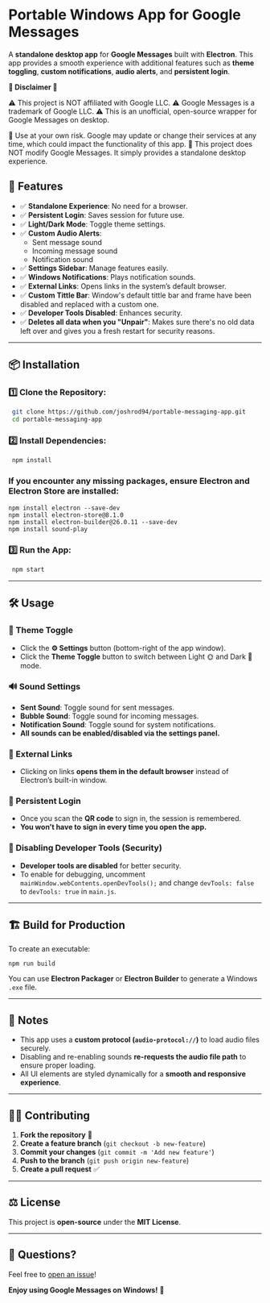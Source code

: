 # Portable Windows App for Google Messages

A **standalone desktop app** for **Google Messages** built with **Electron**. This app provides a smooth experience with additional features such as **theme toggling**, **custom notifications**, **audio alerts**, and **persistent login**.

**🚨 Disclaimer 🚨**

⚠️ This project is NOT affiliated with Google LLC.
⚠️ Google Messages is a trademark of Google LLC.
⚠️ This is an unofficial, open-source wrapper for Google Messages on desktop.

🔹 Use at your own risk. Google may update or change their services at any time, which could impact the functionality of this app.
🔹 This project does NOT modify Google Messages. It simply provides a standalone desktop experience.

## 🚀 Features

- ✅ **Standalone Experience**: No need for a browser.
- ✅ **Persistent Login**: Saves session for future use.
- ✅ **Light/Dark Mode**: Toggle theme settings.
- ✅ **Custom Audio Alerts**:
  - Sent message sound
  - Incoming message sound
  - Notification sound
- ✅ **Settings Sidebar**: Manage features easily.
- ✅ **Windows Notifications**: Plays notification sounds.
- ✅ **External Links**: Opens links in the system’s default browser.
- ✅ **Custom Tittle Bar**: Window's default tittle bar and frame have been disabled and replaced with a custom one.
- ✅ **Developer Tools Disabled**: Enhances security.
- ✅ **Deletes all data when you "Unpair"**: Makes sure there's no old data left over and gives you a fresh restart for security reasons.

---

## 📦 Installation

### 1️⃣ Clone the Repository:
```sh
 git clone https://github.com/joshrod94/portable-messaging-app.git
 cd portable-messaging-app
```

### 2️⃣ Install Dependencies:
```sh
 npm install
```
### If you encounter any missing packages, ensure Electron and Electron Store are installed:
```
npm install electron --save-dev
npm install electron-store@8.1.0
npm install electron-builder@26.0.11 --save-dev
npm install sound-play
```

### 3️⃣ Run the App:
```sh
 npm start
```

---

## 🛠️ Usage

### 🎨 Theme Toggle
- Click the **⚙️ Settings** button (bottom-right of the app window).
- Click the **Theme Toggle** button to switch between Light 🌞 and Dark 🌙 mode.

### 🔊 Sound Settings
- **Sent Sound**: Toggle sound for sent messages.
- **Bubble Sound**: Toggle sound for incoming messages.
- **Notification Sound**: Toggle sound for system notifications.
- **All sounds can be enabled/disabled via the settings panel.**

### 🔗 External Links
- Clicking on links **opens them in the default browser** instead of Electron’s built-in window.

### 📌 Persistent Login
- Once you scan the **QR code** to sign in, the session is remembered.
- **You won’t have to sign in every time you open the app.**

### 🔕 Disabling Developer Tools (Security)
- **Developer tools are disabled** for better security.
- To enable for debugging, uncomment `mainWindow.webContents.openDevTools();` and change `devTools: false` to `devTools: true` in `main.js`.

---

## 🏗️ Build for Production
To create an executable:
```sh
npm run build
```

You can use **Electron Packager** or **Electron Builder** to generate a Windows `.exe` file.

---

## 📝 Notes

- This app uses a **custom protocol (`audio-protocol://`)** to load audio files securely.
- Disabling and re-enabling sounds **re-requests the audio file path** to ensure proper loading.
- All UI elements are styled dynamically for a **smooth and responsive experience**.

---

## 👨‍💻 Contributing
1. **Fork the repository** 📌
2. **Create a feature branch** (`git checkout -b new-feature`)
3. **Commit your changes** (`git commit -m 'Add new feature'`)
4. **Push to the branch** (`git push origin new-feature`)
5. **Create a pull request** ✅

---

## ⚖️ License
This project is **open-source** under the **MIT License**.

---

## 💬 Questions?
Feel free to [open an issue](https://github.com/joshrod94/portable-messaging-app/issues)!

**Enjoy using Google Messages on Windows!** 🎉


